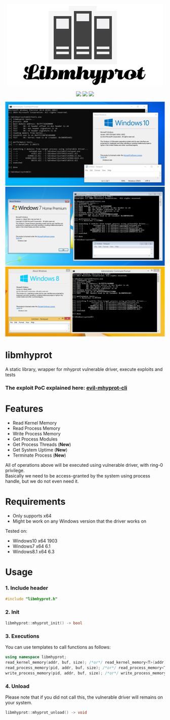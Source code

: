 <p align="center"><img src="icon.png"></p>
<p align="center">
  <img src="https://img.shields.io/github/license/kkent030315/libmhyprot?style=for-the-badge">
  <img src="https://img.shields.io/github/last-commit/kkent030315/libmhyprot?style=for-the-badge">
  <img src="https://img.shields.io/codefactor/grade/github/kkent030315/libmhyprot?style=for-the-badge">
</p>

![IMAGE](win10.png)
![IMAGE](win7.png)
![IMAGE](win8.png)

# libmhyprot
A static library, wrapper for mhyprot vulnerable driver, execute exploits and tests

### The exploit PoC explained here: [evil-mhyprot-cli](https://github.com/kkent030315/evil-mhyprot-cli)

# Features

- Read Kernel Memory
- Read Process Memory
- Write Process Memory
- Get Process Modules
- Get Process Threads (**New**)
- Get System Uptime (**New**)
- Terminate Process (**New**)

All of operations above will be executed using vulnerable driver, with ring-0 privilege.  
Basically we need to be access-granted by the system using process handle, but we do not even need it.

# Requirements

- Only supports x64
- Might be work on any Windows version that the driver works on

Tested on:
- Windows10 x64 1903
- Windows7 x64 6.1
- Windows8.1 x64 6.3

# Usage

### 1. Include header

```cpp
#include "libmhyprot.h"
```

### 2. Init

```cpp
libmhyprot::mhyprot_init() -> bool
```

### 3. Executions

You can use templates to call functions as follows:

```cpp
using namespace libmhyprot;
read_kernel_memory(addr, buf, size); /*or*/ read_kernel_memory<T>(addr);
read_process_memory(pid, addr, buf, size); /*or*/ read_process_memory<T>(pid, addr);
write_process_memory(pid, addr, buf, size); /*or*/ write_process_memory<T>(pid, addr, val);
```

### 4. Unload

Please note that if you did not call this, the vulnerable driver will remains on your system.

```cpp
libmhyprot::mhyprot_unload() -> void
```
